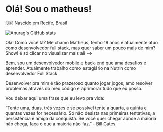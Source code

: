 # Olá! Sou o matheus!

🇧🇷 Nascido em Recife, Brasil

![Anurag's GitHub stats](https://github-readme-stats.vercel.app/api?username=matheus2-andrade&theme=dark&show_icons=true)

Olá! Como você tá?
Me chamo Matheus, tenho 19 anos e atualmente atuo como desenvolvedor full stack, mas quer saber um pouco mais de mim? Show! é só clicar no visualizar mais ali ==>

Bem, sou um desenvolvedor mobile e back-end que ama desafios e aprender. Atualmente trabalho como estagiário na Nutrin como desenvolvedor Full Stack.

Desenvolver pra mim é tão prazeroso quanto jogar jogos, amo resolver problemas através do meu código e aprimorar tudo que eu posso.

Vou deixar aqui uma frase que eu levo pra vida:

“Tente uma, duas, três vezes e se possível tente a quarta, a quinta e quantas vezes for necessário. Só não desista nas primeiras tentativas, a persistência é amiga da conquista. Se você quer chegar aonde a maioria não chega, faça o que a maioria não faz.” - Bill Gates
